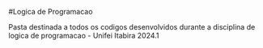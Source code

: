 #Logica de Programacao

Pasta destinada a todos os codigos desenvolvidos durante a disciplina de logica de programacao - Unifei Itabira 2024.1
